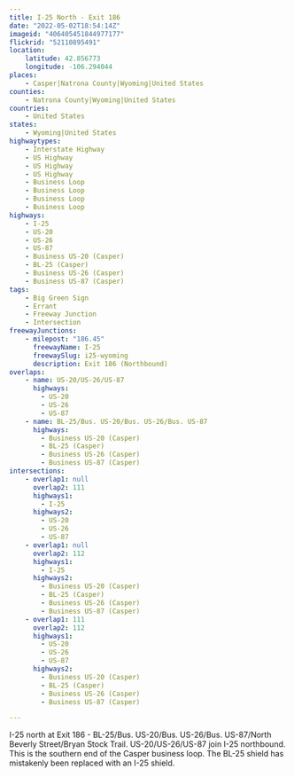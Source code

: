 ```yaml
---
title: I-25 North - Exit 186
date: "2022-05-02T18:54:14Z"
imageid: "406405451844977177"
flickrid: "52110895491"
location:
    latitude: 42.856773
    longitude: -106.294044
places:
    - Casper|Natrona County|Wyoming|United States
counties:
    - Natrona County|Wyoming|United States
countries:
    - United States
states:
    - Wyoming|United States
highwaytypes:
    - Interstate Highway
    - US Highway
    - US Highway
    - US Highway
    - Business Loop
    - Business Loop
    - Business Loop
    - Business Loop
highways:
    - I-25
    - US-20
    - US-26
    - US-87
    - Business US-20 (Casper)
    - BL-25 (Casper)
    - Business US-26 (Casper)
    - Business US-87 (Casper)
tags:
    - Big Green Sign
    - Errant
    - Freeway Junction
    - Intersection
freewayJunctions:
    - milepost: "186.45"
      freewayName: I-25
      freewaySlug: i25-wyoming
      description: Exit 186 (Northbound)
overlaps:
    - name: US-20/US-26/US-87
      highways:
        - US-20
        - US-26
        - US-87
    - name: BL-25/Bus. US-20/Bus. US-26/Bus. US-87
      highways:
        - Business US-20 (Casper)
        - BL-25 (Casper)
        - Business US-26 (Casper)
        - Business US-87 (Casper)
intersections:
    - overlap1: null
      overlap2: 111
      highways1:
        - I-25
      highways2:
        - US-20
        - US-26
        - US-87
    - overlap1: null
      overlap2: 112
      highways1:
        - I-25
      highways2:
        - Business US-20 (Casper)
        - BL-25 (Casper)
        - Business US-26 (Casper)
        - Business US-87 (Casper)
    - overlap1: 111
      overlap2: 112
      highways1:
        - US-20
        - US-26
        - US-87
      highways2:
        - Business US-20 (Casper)
        - BL-25 (Casper)
        - Business US-26 (Casper)
        - Business US-87 (Casper)

---
```

I-25 north at Exit 186 - BL-25/Bus. US-20/Bus. US-26/Bus. US-87/North Beverly Street/Bryan Stock Trail.  US-20/US-26/US-87 join I-25 northbound.  This is the southern end of the Casper business loop.  The BL-25 shield has mistakenly been replaced with an I-25 shield.